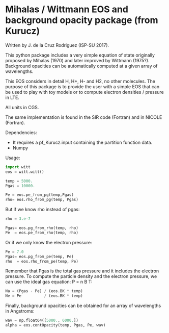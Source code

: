 # Mihalas / Wittmann EOS and background opacity package (from Kurucz)
Written by J. de la Cruz Rodriguez (ISP-SU 2017).

This python package includes a very simple equation of state
originally proposed by Mihalas (1970) and later improved by
Wittmann (1975?). Background opacities can be automatically
computed at a given array of wavelengths.

This EOS considers in detail H, H+, H- and H2, no other molecules.
The purpose of this package is to provide the user with
a simple EOS that can be used to play with toy models or to
compute electron densities / pressure in LTE.

All units in CGS.

The same implementation is found in the SIR code (Fortran) and
in NICOLE (Fortran).

Dependencies:
* It requires a pf_Kurucz.input containing the partition function data.
* Numpy

Usage:
```python
import witt
eos = witt.witt()

temp = 5000.
Pgas = 10000.

Pe = eos.pe_from_pg(temp,Pgas)
rho= eos.rho_from_pg(temp, Pgas)
```
But if we know rho instead of pgas:
```python
rho = 3.e-7

Pgas= eos.pg_from_rho(temp, rho)
Pe  = eos.pe_from_rho(temp, rho)
```
Or if we only know the electron pressure:
```python
Pe = 7.0
Pgas= eos.pg_from_pe(temp, Pe)
rho  = eos.rho_from_pe(temp, Pe)
```

Remember that Pgas is the total gas pressure and it includes the electron pressure. To compute the particle density and the electron pressure, we can use the ideal gas equation: P = n B T:
```python
Na = (Pgas - Pe) / (eos.BK * temp)
Ne = Pe          / (eos.BK * temp)
```

Finally, background opacities can be obtained for an array of wavelengths
in Angstroms:
```python
wav = np.float64([5000., 6000.])
alpha = eos.contOpacity(temp, Pgas, Pe, wav)
```
